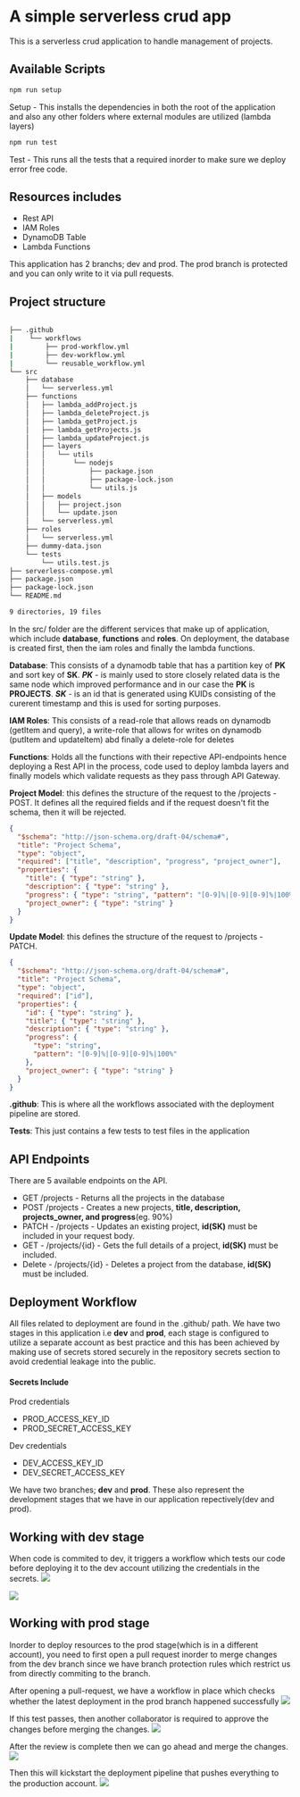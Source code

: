 # A simple serverless crud app

This is a serverless crud application to handle management of projects.

## Available Scripts

```bash
npm run setup
```

Setup - This installs the dependencies in both the root of the application and also any other folders where external modules are utilized (lambda layers)

```bash
npm run test
```

Test - This runs all the tests that a required inorder to make sure we deploy error free code.

## Resources includes

- Rest API
- IAM Roles
- DynamoDB Table
- Lambda Functions

This application has 2 branchs; dev and prod. The prod branch is protected and you can only write to it via pull requests.

## Project structure

```bash

├── .github
|    └── workflows
|        ├── prod-workflow.yml
|        ├── dev-workflow.yml
|        └── reusable_workflow.yml
└── src
    ├── database
    │   └── serverless.yml
    ├── functions
    │   ├── lambda_addProject.js
    │   ├── lambda_deleteProject.js
    │   ├── lambda_getProject.js
    │   ├── lambda_getProjects.js
    │   ├── lambda_updateProject.js
    │   ├── layers
    │   │   └── utils
    │   │       └── nodejs
    │   │           ├── package.json
    │   │           ├── package-lock.json
    │   │           └── utils.js
    │   ├── models
    │   │   ├── project.json
    │   │   └── update.json
    │   └── serverless.yml
    ├── roles
    │   └── serverless.yml
    ├── dummy-data.json
    └── tests
        └── utils.test.js
├── serverless-compose.yml
├── package.json
├── package-lock.json
└── README.md

9 directories, 19 files
```

In the src/ folder are the different services that make up of application, which include **database**, **functions** and **roles**. On deployment, the database is created first, then the iam roles and finally the lambda functions.

**Database**: This consists of a dynamodb table that has a partition key of **PK** and sort key of **SK**. **_PK_** - is mainly used to store closely related data is the same node which improved performance and in our case the **PK** is **PROJECTS**. **_SK_** - is an id that is generated using KUIDs consisting of the curerent timestamp and this is used for sorting purposes.

**IAM Roles**: This consists of a read-role that allows reads on dynamodb (getItem and query), a write-role that allows for writes on dynamodb (putItem and updateItem) abd finally a delete-role for deletes

**Functions**: Holds all the functions with their repective API-endpoints hence deploying a Rest API in the process, code used to deploy lambda layers and finally models which validate requests as they pass through API Gateway.

**Project Model**: this defines the structure of the request to the /projects - POST. It defines all the required fields and if the request doesn't fit the schema, then it will be rejected.

```json
{
  "$schema": "http://json-schema.org/draft-04/schema#",
  "title": "Project Schema",
  "type": "object",
  "required": ["title", "description", "progress", "project_owner"],
  "properties": {
    "title": { "type": "string" },
    "description": { "type": "string" },
    "progress": { "type": "string", "pattern": "[0-9]%|[0-9][0-9]%|100%" },
    "project_owner": { "type": "string" }
  }
}
```

**Update Model**: this defines the structure of the request to /projects - PATCH.

```json
{
  "$schema": "http://json-schema.org/draft-04/schema#",
  "title": "Project Schema",
  "type": "object",
  "required": ["id"],
  "properties": {
    "id": { "type": "string" },
    "title": { "type": "string" },
    "description": { "type": "string" },
    "progress": {
      "type": "string",
      "pattern": "[0-9]%|[0-9][0-9]%|100%"
    },
    "project_owner": { "type": "string" }
  }
}
```

**.github**: This is where all the workflows associated with the deployment pipeline are stored.

**Tests**: This just contains a few tests to test files in the application

## API Endpoints

There are 5 available endpoints on the API.

- GET /projects - Returns all the projects in the database
- POST /projects - Creates a new projects, **title, description, projects_owner, and progress**(eg. 90%)
- PATCH - /projects - Updates an existing project, **id(SK)** must be included in your request body.
- GET - /projects/{id} - Gets the full details of a project, **id(SK)** must be included.
- Delete - /projects/{id} - Deletes a project from the database, **id(SK)** must be included.

## Deployment Workflow

All files related to deployment are found in the .github/ path.
We have two stages in this application i.e **dev** and **prod**, each stage is configured to utilize a separate account as best practice and this has been achieved by making use of secrets stored securely in the repository secrets section to avoid credential leakage into the public.

#### Secrets Include

Prod credentials

- PROD_ACCESS_KEY_ID
- PROD_SECRET_ACCESS_KEY

Dev credentials

- DEV_ACCESS_KEY_ID
- DEV_SECRET_ACCESS_KEY

We have two branches; **dev** and **prod**. These also represent the development stages that we have in our application repectively(dev and prod).

## Working with dev stage

When code is commited to dev, it triggers a workflow which tests our code before deploying it to the dev account utilizing the credentials in the secrets.
![](images/dev-pipeline.png)

![](images/dev-deployment.png)

## Working with prod stage

Inorder to deploy resources to the prod stage(which is in a different account), you need to first open a pull request inorder to merge changes from the dev branch since we have branch protection rules which restrict us from directly commiting to the branch.

After opening a pull-request, we have a workflow in place which checks whether the latest deployment in the prod branch happened successfully
![](images/pull-request.png)

If this test passes, then another collaborator is required to approve the changes before merging the changes.
![](images/approve.png)

After the review is complete then we can go ahead and merge the changes.
![](images/merge.png)

Then this will kickstart the deployment pipeline that pushes everything to the production account.
![](images/prod-pipeline.png)
